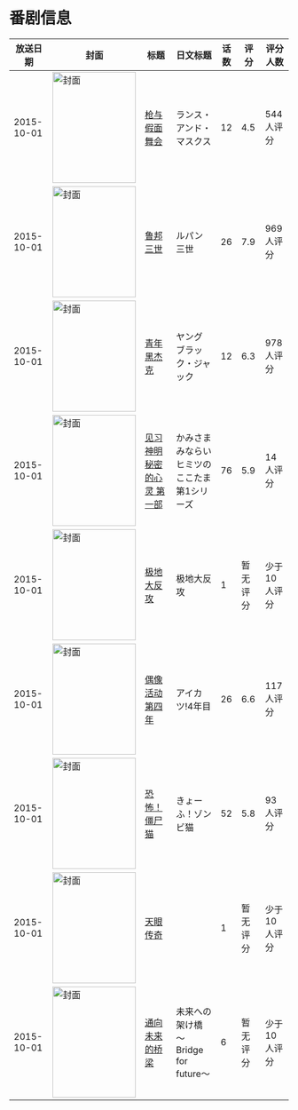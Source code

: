 # 番剧信息

|放送日期|封面|标题|日文标题|话数|评分|评分人数|
|---|---|---|---|---|---|---|
|2015-10-01|<img src="//lain.bgm.tv/pic/cover/c/91/2b/103023_KOI90.jpg" alt="封面" style="width:150px;height:200px;object-fit:cover;">|[枪与假面舞会](https://bangumi.tv/subject/103023)|ランス・アンド・マスクス|12|4.5|544人评分|
|2015-10-01|<img src="//lain.bgm.tv/pic/cover/c/b5/50/115661_f2yzy.jpg" alt="封面" style="width:150px;height:200px;object-fit:cover;">|[鲁邦三世](https://bangumi.tv/subject/115661)|ルパン三世|26|7.9|969人评分|
|2015-10-01|<img src="//lain.bgm.tv/pic/cover/c/8d/12/133192_YH93q.jpg" alt="封面" style="width:150px;height:200px;object-fit:cover;">|[青年黑杰克](https://bangumi.tv/subject/133192)|ヤング ブラック・ジャック|12|6.3|978人评分|
|2015-10-01|<img src="//lain.bgm.tv/pic/cover/c/38/17/137894_3EEl6.jpg" alt="封面" style="width:150px;height:200px;object-fit:cover;">|[见习神明 秘密的心灵 第一部](https://bangumi.tv/subject/137894)|かみさまみならい ヒミツのここたま 第1シリーズ|76|5.9|14人评分|
|2015-10-01|<img src="//lain.bgm.tv/pic/cover/c/4f/b9/139010_ax656.jpg" alt="封面" style="width:150px;height:200px;object-fit:cover;">|[极地大反攻](https://bangumi.tv/subject/139010)|极地大反攻|1|暂无评分|少于10人评分|
|2015-10-01|<img src="//lain.bgm.tv/pic/cover/c/23/47/141616_OjJ5M.jpg" alt="封面" style="width:150px;height:200px;object-fit:cover;">|[偶像活动 第四年](https://bangumi.tv/subject/141616)|アイカツ!4年目|26|6.6|117人评分|
|2015-10-01|<img src="//lain.bgm.tv/pic/cover/c/04/77/145734_DkD11.jpg" alt="封面" style="width:150px;height:200px;object-fit:cover;">|[恐怖！僵尸猫](https://bangumi.tv/subject/145734)|きょーふ！ゾンビ猫|52|5.8|93人评分|
|2015-10-01|<img src="//lain.bgm.tv/pic/cover/c/42/ae/147534_lssEz.jpg" alt="封面" style="width:150px;height:200px;object-fit:cover;">|[天眼传奇](https://bangumi.tv/subject/147534)||1|暂无评分|少于10人评分|
|2015-10-01|<img src="//lain.bgm.tv/pic/cover/c/a9/fc/163796_UF3QK.jpg" alt="封面" style="width:150px;height:200px;object-fit:cover;">|[通向未来的桥梁](https://bangumi.tv/subject/163796)|未来への架け橋 ～Bridge for future～|6|暂无评分|少于10人评分|
